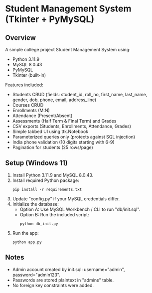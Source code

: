 
# Student Management System (Tkinter + PyMySQL)

## Overview
A simple college project Student Management System using:
- Python 3.11.9
- MySQL 8.0.43
- PyMySQL
- Tkinter (built-in)

Features included:
- Students CRUD (fields: student_id, roll_no, first_name, last_name, gender, dob, phone, email, address_line)
- Courses CRUD
- Enrollments (M:N)
- Attendance (Present/Absent)
- Assessments (Half Term & Final Term) and Grades
- CSV exports (Students, Enrollments, Attendance, Grades)
- Simple tabbed UI using ttk.Notebook
- Parameterized queries only (protects against SQL injection)
- India phone validation (10 digits starting with 6-9)
- Pagination for students (25 rows/page)

## Setup (Windows 11)
1. Install Python 3.11.9 and MySQL 8.0.43.
2. Install required Python package:
   ```
   pip install -r requirements.txt
   ```
3. Update "config.py" if your MySQL credentials differ.
4. Initialize the database:
   - Option A: Use MySQL Workbench / CLI to run "db/init.sql".
   - Option B: Run the included script:
     ```
     python db_init.py
     ```
5. Run the app:
   ```
   python app.py
   ```

## Notes
- Admin account created by init.sql: username="admin", password="admin123".
- Passwords are stored plaintext in "admins" table.
- No foreign key constraints were added.

